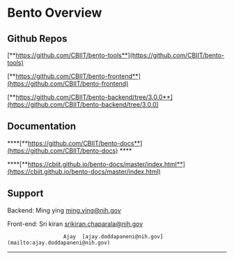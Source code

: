 # Bento Overview

## **Github Repos**

[**https://github.com/CBIIT/bento-tools**](https://github.com/CBIIT/bento-tools)

[**https://github.com/CBIIT/bento-frontend**](https://github.com/CBIIT/bento-frontend)

[**https://github.com/CBIIT/bento-backend/tree/3.0.0**](https://github.com/CBIIT/bento-backend/tree/3.0.0)

## **Documentation** 

 ****[**https://github.com/CBIIT/bento-docs**](https://github.com/CBIIT/bento-docs) ****

 ****[**https://cbiit.github.io/bento-docs/master/index.html**](https://cbiit.github.io/bento-docs/master/index.html)

## **Support**

Backend:  Ming ying   [ming.ying@nih.gov](mailto:ming.ying@nih.gov) 

Front-end:  Sri kiran   [srikiran.chaparala@nih.gov](mailto:srikiran.chaparala@nih.gov)

                      Ajay  [ajay.doddapaneni@nih.gov](mailto:ajay.doddapaneni@nih.gov)   
****

